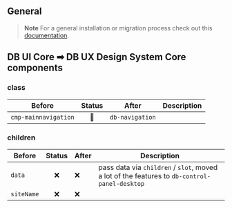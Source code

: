 ## General

> **Note**
> For a general installation or migration process check out this [documentation](https://www.npmjs.com/package/@db-ux/core-components).

## DB UI Core ➡ DB UX Design System Core components

### class

| Before               | Status | After           | Description |
| -------------------- | :----: | --------------- | ----------- |
| `cmp-mainnavigation` |   🔁   | `db-navigation` |             |

### children

| Before     | Status | After | Description                                                                   |
| ---------- | :----: | ----- | ----------------------------------------------------------------------------- |
| `data`     |   ❌   | ❌    | pass data via `children` / `slot`, moved a lot of the features to `db-control-panel-desktop` |
| `siteName` |   ❌   | ❌    |                                                                               |
